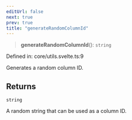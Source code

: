 ```yaml
---
editUrl: false
next: true
prev: true
title: "generateRandomColumnId"
---
```


> **generateRandomColumnId**(): `string`

Defined in: core/utils.svelte.ts:9

Generates a random column ID.

## Returns

`string`

A random string that can be used as a column ID.
